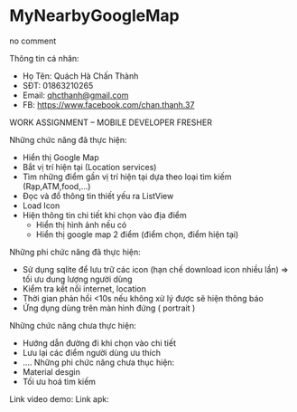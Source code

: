 # MyNearbyGoogleMap
no comment

Thông tin cá nhân:

- Họ Tên: Quách Hà Chấn Thành
- SÐT: 01863210265
- Email: qhcthanh@gmail.com
- FB: https://www.facebook.com/chan.thanh.37

WORK ASSIGNMENT –   MOBILE DEVELOPER FRESHER

Những chức năng đã thực hiện:
  - Hiển thị Google Map
  - Bắt vị trí hiện tại (Location services)
  - Tìm những điểm gần vị trí hiện tại dựa theo loại tìm kiếm (Rạp,ATM,food,...)
  - Đọc và đổ thông tin thiết yếu ra ListView
  - Load Icon
  - Hiện thông tin chi tiết khi chọn vào địa điểm
    - Hiển thị hình ảnh nếu có
    - Hiển thị google map 2 điểm (điểm chọn, điểm hiện tại)

Những phi chức năng đã thực hiện:
  - Sử dụng sqlite để lưu trữ các icon (hạn chế download icon nhiều lần) => tối ưu dung lượng người dùng
  - Kiểm tra kết nối internet, location
  - Thời gian phản hồi <10s nếu không xử lý được sẽ hiện thông báo
  - Ứng dụng dùng trên màn hình đứng ( portrait )
  
Những chức năng chưa thực hiện:
  - Hướng dẫn đường đi khi chọn vào chi tiết
  - Lưu lại các điểm người dùng ưu thích
  - ....
Những phi chức năng chưa thục hiện:
  - Material desgin
  - Tối ưu hoá tìm kiếm

Link video demo: 
Link apk: 
